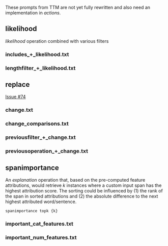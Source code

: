 These prompts from TTM are not yet fully rewritten and also need an implementation in *actions*.


## likelihood

*likelihood* operation combined with various filters

### includes_+_likelihood.txt
### lengthfilter_+_likelihood.txt


## replace

[Issue #74](https://github.com/nfelnlp/InterroLang/issues/74)

### change.txt
### change_comparisons.txt
### previousfilter_+_change.txt
### previousoperation_+_change.txt


## spanimportance
An *explanation* operation that, based on the pre-computed feature attributions, would retrieve *k* instances where a custom input span has the highest attribution score. The sorting could be influenced by (1) the rank of the span in sorted attributions and (2) the absolute difference to the next highest attributed word/sentence.

`spanimportance topk {k}`

### important_cat_features.txt
### important_num_features.txt
